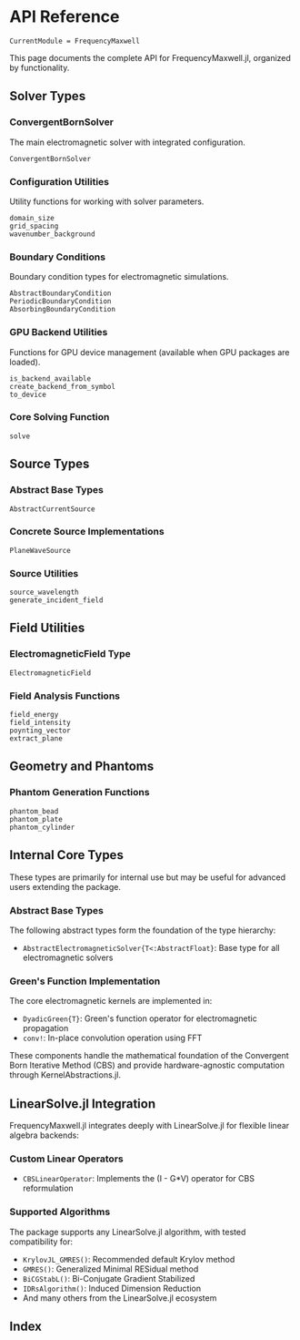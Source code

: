 # API Reference

```@meta
CurrentModule = FrequencyMaxwell
```

This page documents the complete API for FrequencyMaxwell.jl, organized by functionality.

## Solver Types

### ConvergentBornSolver

The main electromagnetic solver with integrated configuration.

```@docs
ConvergentBornSolver
```

### Configuration Utilities

Utility functions for working with solver parameters.

```@docs
domain_size
grid_spacing
wavenumber_background
```

### Boundary Conditions

Boundary condition types for electromagnetic simulations.

```@docs
AbstractBoundaryCondition
PeriodicBoundaryCondition
AbsorbingBoundaryCondition
```

### GPU Backend Utilities

Functions for GPU device management (available when GPU packages are loaded).

```@docs
is_backend_available
create_backend_from_symbol
to_device
```

### Core Solving Function

```@docs
solve
```

## Source Types

### Abstract Base Types

```@docs
AbstractCurrentSource
```

### Concrete Source Implementations

```@docs
PlaneWaveSource
```

### Source Utilities

```@docs
source_wavelength
generate_incident_field
```

## Field Utilities

### ElectromagneticField Type

```@docs
ElectromagneticField
```

### Field Analysis Functions

```@docs
field_energy
field_intensity
poynting_vector
extract_plane
```

## Geometry and Phantoms

### Phantom Generation Functions

```@docs
phantom_bead
phantom_plate
phantom_cylinder
```

## Internal Core Types

These types are primarily for internal use but may be useful for advanced users extending the package.

### Abstract Base Types

The following abstract types form the foundation of the type hierarchy:

- `AbstractElectromagneticSolver{T<:AbstractFloat}`: Base type for all electromagnetic solvers

### Green's Function Implementation

The core electromagnetic kernels are implemented in:

- `DyadicGreen{T}`: Green's function operator for electromagnetic propagation
- `conv!`: In-place convolution operation using FFT

These components handle the mathematical foundation of the Convergent Born Iterative Method (CBS) and provide hardware-agnostic computation through KernelAbstractions.jl.

## LinearSolve.jl Integration

FrequencyMaxwell.jl integrates deeply with LinearSolve.jl for flexible linear algebra backends:

### Custom Linear Operators

- `CBSLinearOperator`: Implements the (I - G*V) operator for CBS reformulation

### Supported Algorithms

The package supports any LinearSolve.jl algorithm, with tested compatibility for:
- `KrylovJL_GMRES()`: Recommended default Krylov method
- `GMRES()`: Generalized Minimal RESidual method
- `BiCGStabL()`: Bi-Conjugate Gradient Stabilized
- `IDRsAlgorithm()`: Induced Dimension Reduction
- And many others from the LinearSolve.jl ecosystem

## Index

```@index
```